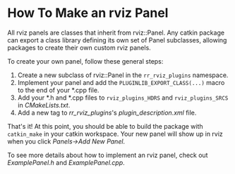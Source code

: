 # How To Make an rviz Panel

All rviz panels are classes that inherit from rviz::Panel. Any catkin package can export a class library defining its own set of Panel subclasses, allowing packages to create their own custom rviz panels.

To create your own panel, follow these general steps:

1. Create a new subclass of rviz::Panel in the `rr_rviz_plugins` namespace.
2. Implement your panel and add the `PLUGINLIB_EXPORT_CLASS(...)` macro to the end of your *.cpp file.
3. Add your *.h and *.cpp files to `rviz_plugins_HDRS` and `rviz_plugins_SRCS` in *CMakeLists.txt*.
4. Add a new <class> tag to *rr_rviz_plugins*'s *plugin_description.xml* file.

That's it! At this point, you should be able to build the package with `catkin_make` in your catkin workspace. Your new panel will show up in rviz when you click *Panels->Add New Panel*.

To see more details about how to implement an rviz panel, check out *ExamplePanel.h* and *ExamplePanel.cpp*.
